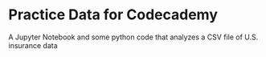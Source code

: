 # Practice Data for Codecademy

A Jupyter Notebook and some python code that analyzes a CSV file of U.S. insurance data